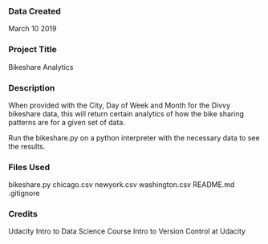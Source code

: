 ### Data Created
March 10 2019

### Project Title
Bikeshare Analytics

### Description
When provided with the City, Day of Week and Month for the Divvy bikeshare data, this will return certain analytics of how the bike sharing patterns are for a given set of data.

Run the bikeshare.py on a python interpreter with the necessary data to see the results.

### Files Used
bikeshare.py
chicago.csv
newyork.csv
washington.csv
README.md
.gitignore

### Credits
Udacity Intro to Data Science Course
Intro to Version Control at Udacity

